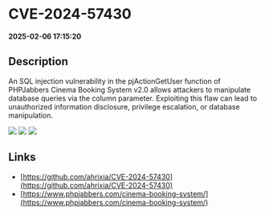 # CVE-2024-57430

**2025-02-06 17:15:20**

## Description
An SQL injection vulnerability in the pjActionGetUser function of PHPJabbers Cinema Booking System v2.0 allows attackers to manipulate database queries via the column parameter. Exploiting this flaw can lead to unauthorized information disclosure, privilege escalation, or database manipulation.

![](https://img.shields.io/static/v1?label=Score&message=9.8&color=red)
![](https://img.shields.io/static/v1?label=Severity&message=CRITICAL&color=red)
![](https://img.shields.io/static/v1?label=CWE&message=SQL&color=green)

## Links
- [https://github.com/ahrixia/CVE-2024-57430](https://github.com/ahrixia/CVE-2024-57430)
- [https://www.phpjabbers.com/cinema-booking-system/](https://www.phpjabbers.com/cinema-booking-system/)
